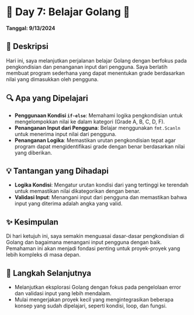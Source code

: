 # 📅 Day 7: Belajar Golang 🚀

**Tanggal: 9/13/2024**

## 📖 Deskripsi

Hari ini, saya melanjutkan perjalanan belajar Golang dengan berfokus pada pengkondisian dan penanganan input dari pengguna. Saya berlatih membuat program sederhana yang dapat menentukan grade berdasarkan nilai yang dimasukkan oleh pengguna.

## 🔍 Apa yang Dipelajari

- **Penggunaan Kondisi `if-else`**: Memahami logika pengkondisian untuk mengelompokkan nilai ke dalam kategori (Grade A, B, C, D, F).
- **Penanganan Input dari Pengguna**: Belajar menggunakan `fmt.Scanln` untuk menerima input nilai dari pengguna.
- **Penanganan Logika**: Memastikan urutan pengkondisian tepat agar program dapat mengidentifikasi grade dengan benar berdasarkan nilai yang diberikan.

## 💡 Tantangan yang Dihadapi

- **Logika Kondisi**: Mengatur urutan kondisi dari yang tertinggi ke terendah untuk memastikan nilai dikategorikan dengan benar.
- **Validasi Input**: Menangani input dari pengguna dan memastikan bahwa input yang diterima adalah angka yang valid.

## ✨ Kesimpulan

Di hari ketujuh ini, saya semakin menguasai dasar-dasar pengkondisian di Golang dan bagaimana menangani input pengguna dengan baik. Pemahaman ini akan menjadi fondasi penting untuk proyek-proyek yang lebih kompleks di masa depan.

## 📌 Langkah Selanjutnya

- Melanjutkan eksplorasi Golang dengan fokus pada pengelolaan error dan validasi input yang lebih mendalam.
- Mulai mengerjakan proyek kecil yang mengintegrasikan beberapa konsep yang sudah dipelajari, seperti kondisi, loop, dan fungsi.

